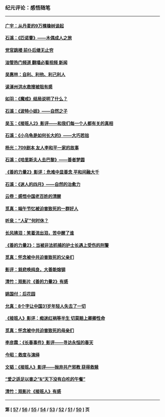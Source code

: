 ### 纪元评论：感悟随笔
---
#### [广宇：从丹麦的9万棵橡树谈起](../../pages/nsc1035/n14061428.md?09060330) 
#### [石溪：《匹诺曹》——木偶成人之旅](../../pages/nsc1035/n14061424.md?09060330) 
#### [党官跳楼 前仆后继无止穷](../../pages/nsc1035/n14058175.md?09060330) 
#### [油管热门频道 翻墙必看视频 新闻](ok?09060330)
#### [吴惠林：自利、利他、利己利人](../../pages/nsc1035/n14052459.md?09060330) 
#### [读涿州洪水救搜被阻有感](../../pages/nsc1035/n14049641.md?09060330) 
#### [如羽：《魔戒》结局说明了什么？](../../pages/nsc1035/n14048860.md?09060330) 
#### [石溪：《波特小姐》——自然之子](../../pages/nsc1035/n14048291.md?09060330) 
#### [吴玉：《接班人2》影评——和我们每一个人都有关的真相](../../pages/nsc1035/n14041114.md?09060330) 
#### [石溪：《小乌龟是如何长大的》——大巧若拙](../../pages/nsc1035/n14037479.md?09060330) 
#### [杨光：709剧本 友人李和平一家的故事](../../pages/nsc1035/n14032047.md?09060330) 
#### [石溪：《哈里斯夫人去巴黎》——善者梦圆](../../pages/nsc1035/n14031778.md?09060330) 
#### [《善的力量2》影评：危难中显善念 平和间融大千](../../pages/nsc1035/n14028390.md?09060330) 
#### [石溪：《迷人的四月》——自然的治愈力](../../pages/nsc1035/n14027049.md?09060330) 
#### [云卷：感悟中国老百姓的清醒](../../pages/nsc1035/n14025152.md?09060330) 
#### [觅真：端午节忆被迫害致死的一群好人](../../pages/nsc1035/n14020985.md?09060330) 
#### [听泉：“人矿”何时休？](../../pages/nsc1035/n14016609.md?09060330) 
#### [长风拂泪：笑着流出泪，苦中醒了谁](../../pages/nsc1035/n14016469.md?09060330) 
#### [《善的力量2》：当被非法抓捕的护士长遇上受伤的刑警](../../pages/nsc1035/n14015561.md?09060330) 
#### [觅真：怀念被中共迫害致死的父亲们](../../pages/nsc1035/n14014258.md?09060330) 
#### [影评：慈悲唤纯良，大善能熔钢](../../pages/nsc1035/n14010867.md?09060330) 
#### [清竹：观影片《善的力量2》有感](../../pages/nsc1035/n14010015.md?09060330) 
#### [姚国付：后花园](../../pages/nsc1035/n14005301.md?09060330) 
#### [允真：8个字让中国31岁年轻人失去了一切](../../pages/nsc1035/n13999093.md?09060330) 
#### [《接班人》影评：痴迷红祸等半生 切莫赔上卿卿性命](../../pages/nsc1035/n13998676.md?09060330) 
#### [觅真：怀念被中共迫害致死的母亲们](../../pages/nsc1035/n13997271.md?09060330) 
#### [李彦霖：《长春事件》影评——寻访永恒的春天](../../pages/nsc1035/n13995112.md?09060330) 
#### [今昭：救度与演绎](../../pages/nsc1035/n13992670.md?09060330) 
#### [文韬：《接班人》影评——抛弃共产邪教 获得救赎](../../pages/nsc1035/n13990160.md?09060330) 
#### [“爱之适足以害之”&“天下没有白吃的午餐”](../../pages/nsc1035/n13988391.md?09060330) 
#### [清竹：观影片《接班人》有感](../../pages/nsc1035/n13983561.md?09060330) 

---
#### 第 [ [57](./57.md?09060330) / [56](./56.md?09060330) / [55](./55.md?09060330) / [54](./54.md?09060330) / [53](./53.md?09060330) / [52](./52.md?09060330) / [51](./51.md?09060330) / [50](./50.md?09060330) ] 页
